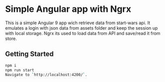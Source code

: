 # Simple Angular app with Ngrx

This is a simple Angular 9 app wich retrieve data from start-wars api. It emulates a login with json data from assets folder and keep the session up with local storage. Ngrx its used to load data from API and save/read it from store.


## Getting Started 

```bash
npm i
npm run start
Navigate to `http://localhost:4200/`.
```

